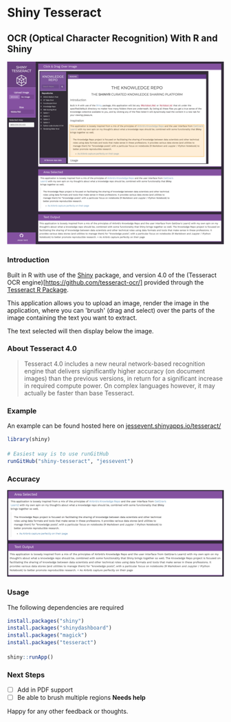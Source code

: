 # Shiny Tesseract

## OCR (Optical Character Recognition) With R and Shiny

![](/www/example.png)

### Introduction

Built in R with use of the [Shiny](https://github.com/rstudio/shiny) package, and version 4.0 of the (Tesseract OCR engine)[https://github.com/tesseract-ocr/] provided through the [Tesseract R Package](https://github.com/ropensci/tesseract).

This application allows you to upload an image, render the image in the application, where you can 'brush' (drag and select) over the parts of the image containing the text you want to extract.

The text selected will then display below the image.

### About Tesseract 4.0

> Tesseract 4.0 includes a new neural network-based recognition engine that delivers significantly higher accuracy (on document images) than the previous versions, in return for a significant increase in required compute power. On complex languages however, it may actually be faster than base Tesseract.

### Example

An example can be found hosted here on [jessevent.shinyapps.io/tesseract/](https://jessevent.shinyapps.io/tesseract/)

```R
library(shiny)

# Easiest way is to use runGitHub
runGitHub("shiny-tesseract", "jessevent")
```

### Accuracy

![](/www/accuracy.png)

### Usage

The following dependencies are required

```R
install.packages("shiny")
install.packages("shinydashboard")
install.packages("magick")
install.packages("tesseract")

shiny::runApp()
```

### Next Steps

-   [ ] Add in PDF support
-   [ ] Be able to brush multiple regions **Needs help**

Happy for any other feedback or thoughts.
